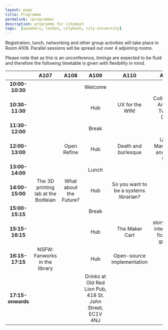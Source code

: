 ```yaml
---
layout: page
title: Programme
permalink: /programme/
description: programme for citymash
tags:  [speakers, london, citymash, city university]
---
```


Registration, lunch, networking and other group activities will take place in Room A109.  Parallel sessions will be spread out over 4 adjoining rooms.  

Please note that as this is an unconference, timings are expected to be fluid and therefore the following timetable is given with flexibility in mind.


|   | **A107**  | **A108**  | **A109**  | **A110**  | **A111**  | **A112**  |   |
|:-------------:    |:-----------------------------------:  |:----------------------:   |:---------------------------------------------------------:    |:--------------------------------------:   |:--------------------------------: |:----------------: |:-:    |
| **10:00-10:30**   |   |   | Welcome   |   |   | Reflection space  |   |
| **10:30-11:30**   |   |   | Hub   | UX for the WIN!   | Collect and Archive Twitter Data  | Reflection space  |   |
| **11:30-12:00**   |   |   | Break     |   |   |   |   |
| **12:00-13:00**   |   | Open Refine     | Hub   | Death and burlesque   | Using Markdown and plain text     | Reflection space  |   |
| **13:00-14:00**  |   |   | Lunch     |   |   |   |   |
| **14:00-15:00**   | The 3D printing lab at the Bodleian   | What about the Future?    | Hub   | So you want to be a systems librarian?    |   | Reflection space  |   |
| **15:00-15:15**   |   |   | Break     |   |   |   |   |
| **15:15-16:15**   |   |   | Hub   | The Maker Cart    | storytelling, interactive fiction & games    | Reflection space  |   |
| **16:15-17:15**   | NSFW: Fanworks in the library     |   | Hub   | Open-source implementation    |   | Reflection space  |   |
| **17:15-onwards**     |   |   | Drinks at Old Red Lion Pub, 418 St. John Street, EC1V 4NJ     |   |   |   |   |
